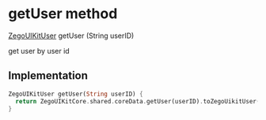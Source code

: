 


# getUser method








[ZegoUIKitUser](../../zego_uikit_prebuilt_live_audio_room/ZegoUIKitUser-class.md) getUser
(String userID)





<p>get user by user id</p>



## Implementation

```dart
ZegoUIKitUser getUser(String userID) {
  return ZegoUIKitCore.shared.coreData.getUser(userID).toZegoUikitUser();
}
```







